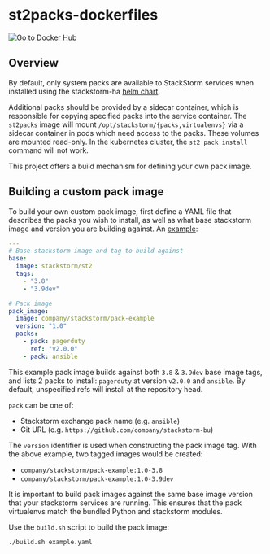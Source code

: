 # st2packs-dockerfiles

[![Go to Docker Hub](https://img.shields.io/docker/cloud/build/stackstorm/st2packs)](https://hub.docker.com/r/stackstorm/st2packs/)

## Overview

By default, only system packs are available to StackStorm services when
installed using the stackstorm-ha [helm chart](https://helm.stackstorm.com).

Additional packs should be provided by a sidecar container, which is
responsible for copying specified packs into the service container.
The `st2packs` image will mount `/opt/stackstorm/{packs,virtualenvs}` via a
sidecar container in pods which need access to the packs. These volumes are
mounted read-only. In the kubernetes cluster, the `st2 pack install` command
will not work.

This project offers a build mechanism for defining your own pack image.


## Building a custom pack image

To build your own custom pack image, first define a YAML file that describes
the packs you wish to install, as well as what base stackstorm image and
version you are building against. An [example](example.yaml):

```yaml
---
# Base stackstorm image and tag to build against
base:
  image: stackstorm/st2
  tags:
    - "3.8"
    - "3.9dev"

# Pack image
pack_image:
  image: company/stackstorm/pack-example
  version: "1.0"
  packs:
    - pack: pagerduty
      ref: "v2.0.0"
    - pack: ansible
```

This example pack image builds against both `3.8` & `3.9dev` base image tags,
and lists 2 packs to install: `pagerduty` at version `v2.0.0` and `ansible`.
By default, unspecified refs will install at the repository head.

`pack` can be one of:

* Stackstorm exchange pack name (e.g. `ansible`)
* Git URL (e.g. `https://github.com/company/stackstorm-bu`)

The `version` identifier is used when constructing the pack image tag. With
the above example, two tagged images would be created:

* `company/stackstorm/pack-example:1.0-3.8`
* `company/stackstorm/pack-example:1.0-3.9dev`

It is important to build pack images against the same base image version that
your stackstorm services are running. This ensures that the pack virtualenvs
match the bundled Python and stackstorm modules.

Use the `build.sh` script to build the pack image:
```bash
./build.sh example.yaml
```
